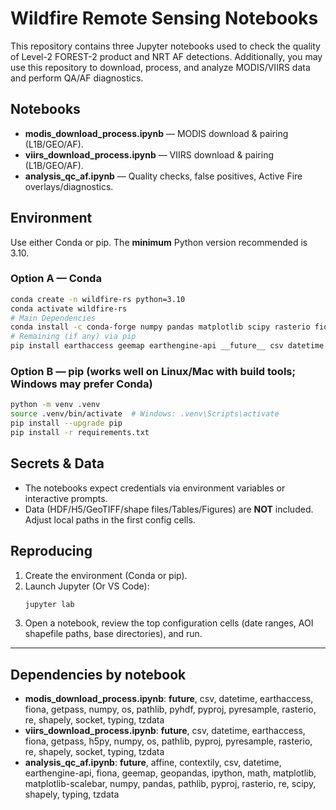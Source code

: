 # Wildfire Remote Sensing Notebooks

This repository contains three Jupyter notebooks used to check the quality of Level-2 FOREST-2 product and NRT AF detections. 
Additionally, you may use this repository to download, process, and analyze MODIS/VIIRS data and perform QA/AF diagnostics.

## Notebooks
- **modis_download_process.ipynb** — MODIS download & pairing (L1B/GEO/AF).
- **viirs_download_process.ipynb** — VIIRS download & pairing (L1B/GEO/AF).
- **analysis_qc_af.ipynb** — Quality checks, false positives, Active Fire overlays/diagnostics.

## Environment
Use either Conda or pip. The **minimum** Python version recommended is 3.10.

### Option A — Conda
```bash
conda create -n wildfire-rs python=3.10
conda activate wildfire-rs
# Main Dependencies
conda install -c conda-forge numpy pandas matplotlib scipy rasterio fiona shapely pyproj geopandas affine pyresample h5py pyhdf contextily matplotlib-scalebar tzdata
# Remaining (if any) via pip
pip install earthaccess geemap earthengine-api __future__ csv datetime getpass ipython math os pathlib re socket typing
```

### Option B — pip (works well on Linux/Mac with build tools; Windows may prefer Conda)
```bash
python -m venv .venv
source .venv/bin/activate  # Windows: .venv\Scripts\activate
pip install --upgrade pip
pip install -r requirements.txt
```

## Secrets & Data
- The notebooks expect credentials via environment variables or interactive prompts.
- Data (HDF/H5/GeoTIFF/shape files/Tables/Figures) are **NOT** included. Adjust local paths in the first config cells.

## Reproducing
1. Create the environment (Conda or pip).
2. Launch Jupyter (Or VS Code):
   ```bash
   jupyter lab
   ```
3. Open a notebook, review the top configuration cells (date ranges, AOI shapefile paths, base directories), and run.

---

## Dependencies by notebook
- **modis_download_process.ipynb**: __future__, csv, datetime, earthaccess, fiona, getpass, numpy, os, pathlib, pyhdf, pyproj, pyresample, rasterio, re, shapely, socket, typing, tzdata
- **viirs_download_process.ipynb**: __future__, csv, datetime, earthaccess, fiona, getpass, h5py, numpy, os, pathlib, pyproj, pyresample, rasterio, re, shapely, socket, typing, tzdata
- **analysis_qc_af.ipynb**: __future__, affine, contextily, csv, datetime, earthengine-api, fiona, geemap, geopandas, ipython, math, matplotlib, matplotlib-scalebar, numpy, pandas, pathlib, pyproj, rasterio, re, scipy, shapely, typing, tzdata
